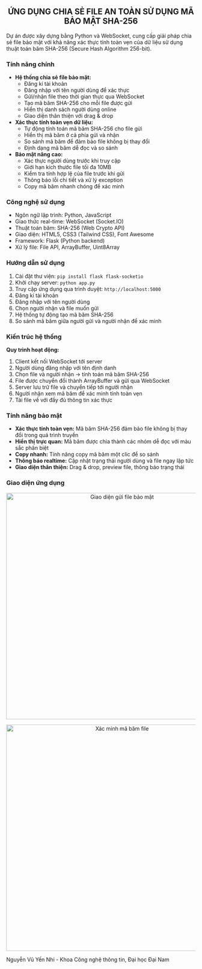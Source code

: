 <h2 align="center">ỨNG DỤNG CHIA SẺ FILE AN TOÀN SỬ DỤNG MÃ BẢO MẬT SHA-256</h2>

<p>
Dự án được xây dựng bằng Python và WebSocket, cung cấp giải pháp chia sẻ file bảo mật với khả năng xác thực tính toàn vẹn của dữ liệu sử dụng thuật toán băm SHA-256 (Secure Hash Algorithm 256-bit).
</p>

<h3>Tính năng chính</h3>

<ul>
  <li><strong>Hệ thống chia sẻ file bảo mật:</strong>
    <ul>
      <li>Đăng kí tài khoản</li>
      <li>Đăng nhập với tên người dùng để xác thực</li>
      <li>Gửi/nhận file theo thời gian thực qua WebSocket</li>
      <li>Tạo mã băm SHA-256 cho mỗi file được gửi</li>
      <li>Hiển thị danh sách người dùng online</li>
      <li>Giao diện thân thiện với drag & drop</li>
    </ul>
  </li>
  <li><strong>Xác thực tính toàn vẹn dữ liệu:</strong>
    <ul>
      <li>Tự động tính toán mã băm SHA-256 cho file gửi</li>
      <li>Hiển thị mã băm ở cả phía gửi và nhận</li>
      <li>So sánh mã băm để đảm bảo file không bị thay đổi</li>
      <li>Định dạng mã băm dễ đọc và so sánh</li>
    </ul>
  </li>
  <li><strong>Bảo mật nâng cao:</strong>
    <ul>
      <li>Xác thực người dùng trước khi truy cập</li>
      <li>Giới hạn kích thước file tối đa 10MB</li>
      <li>Kiểm tra tính hợp lệ của file trước khi gửi</li>
      <li>Thông báo lỗi chi tiết và xử lý exception</li>
      <li>Copy mã băm nhanh chóng để xác minh</li>
    </ul>
  </li>
</ul>

<h3>Công nghệ sử dụng</h3>

<ul>
  <li>Ngôn ngữ lập trình: Python, JavaScript</li>
  <li>Giao thức real-time: WebSocket (Socket.IO)</li>
  <li>Thuật toán băm: SHA-256 (Web Crypto API)</li>
  <li>Giao diện: HTML5, CSS3 (Tailwind CSS), Font Awesome</li>
  <li>Framework: Flask (Python backend)</li>
  <li>Xử lý file: File API, ArrayBuffer, Uint8Array</li>
</ul>

<h3>Hướng dẫn sử dụng</h3>

<ol>
  <li>Cài đặt thư viện: <code>pip install flask flask-socketio</code></li>
  <li>Khởi chạy server: <code>python app.py</code></li>
  <li>Truy cập ứng dụng qua trình duyệt: <code>http://localhost:5000</code></li>
  <li>Đăng kí tài khoản</li>
  <li>Đăng nhập với tên người dùng</li>
  <li>Chọn người nhận và file muốn gửi</li>
  <li>Hệ thống tự động tạo mã băm SHA-256</li>
  <li>So sánh mã băm giữa người gửi và người nhận để xác minh</li>
</ol>

<h3>Kiến trúc hệ thống</h3>

<p><strong>Quy trình hoạt động:</strong></p>

<ol>
  <li>Client kết nối WebSocket tới server</li>
  <li>Người dùng đăng nhập với tên định danh</li>
  <li>Chọn file và người nhận → tính toán mã băm SHA-256</li>
  <li>File được chuyển đổi thành ArrayBuffer và gửi qua WebSocket</li>
  <li>Server lưu trữ file và chuyển tiếp tới người nhận</li>
  <li>Người nhận xem mã băm để xác minh tính toàn vẹn</li>
  <li>Tải file về với đầy đủ thông tin xác thực</li>
</ol>

<h3>Tính năng bảo mật</h3>

<ul>
  <li><strong>Xác thực tính toàn vẹn:</strong> Mã băm SHA-256 đảm bảo file không bị thay đổi trong quá trình truyền</li>
  <li><strong>Hiển thị trực quan:</strong> Mã băm được chia thành các nhóm dễ đọc với màu sắc phân biệt</li>
  <li><strong>Copy nhanh:</strong> Tính năng copy mã băm một clic để so sánh</li>
  <li><strong>Thông báo realtime:</strong> Cập nhật trạng thái người dùng và file ngay lập tức</li>
  <li><strong>Giao diện thân thiện:</strong> Drag & drop, preview file, thông báo trạng thái</li>
</ul>

<h3>Giao diện ứng dụng</h3>

<p align="center">
  <img src="https://github.com/YeNhi22/FT4012_ATBMMT/blob/main/secure-file-transfer-interface.png" alt="Giao diện gửi file bảo mật" width="600">
</p>

<p align="center">
  <img src="https://github.com/YeNhi22/FT4012_ATBMMT/blob/main/file-hash-verification.png" alt="Xác minh mã băm file" width="600">
</p>

<p>Nguyễn Vũ Yến Nhi - Khoa Công nghệ thông tin, Đại học Đại Nam</p>
